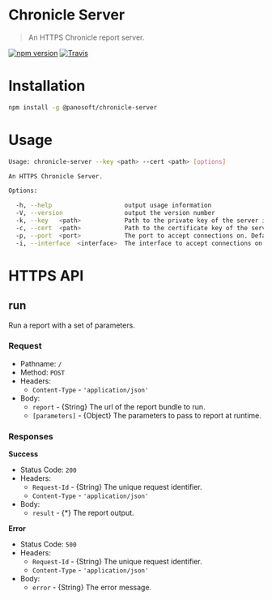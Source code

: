 # Chronicle Server

> An HTTPS Chronicle report server.

[![npm version](https://img.shields.io/npm/v/@panosoft/chronicle-server.svg)](https://www.npmjs.com/package/@panosoft/chronicle-server)
[![Travis](https://img.shields.io/travis/panosoft/chronicle-server.svg)](https://travis-ci.org/panosoft/chronicle-server)

# Installation

```sh
npm install -g @panosoft/chronicle-server
```

# Usage

```sh
Usage: chronicle-server --key <path> --cert <path> [options]

An HTTPS Chronicle Server.

Options:

  -h, --help                    output usage information
  -V, --version                 output the version number
  -k, --key   <path>            Path to the private key of the server in PEM format.
  -c, --cert  <path>            Path to the certificate key of the server in PEM format.
  -p, --port  <port>            The port to accept connections on. Default: 8443.
  -i, --interface  <interface>  The interface to accept connections on. Default: 0.0.0.0.
```

# HTTPS API

## run

Run a report with a set of parameters.

### Request

- Pathname: `/`
- Method: `POST`
- Headers:
  - `Content-Type` - `'application/json'`
- Body:
  - `report` - {String} The url of the report bundle to run.
  - `[parameters]` - {Object} The parameters to pass to report at runtime.

### Responses

__Success__

- Status Code: `200`
- Headers:
  - `Request-Id` - {String} The unique request identifier.
  - `Content-Type` - `'application/json'`
- Body:
  - `result` - {\*} The report output.

__Error__

- Status Code: `500`
- Headers:
  - `Request-Id` - {String} The unique request identifier.
  - `Content-Type` - `'application/json'`
- Body:
  - `error` - {String} The error message.

